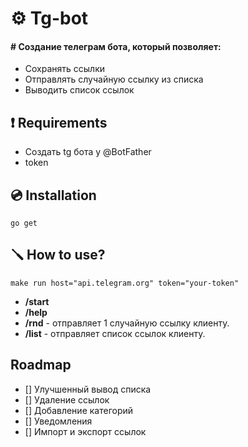 <!-- <p align="center">
<img src="https://pepy.tech/badge/rss-aggregator" alt="https://pepy.tech/project/rss-aggregator">
<img src="https://pepy.tech/badge/rss-aggregator/month" alt="https://pepy.tech/project/rss-aggregator">
<img src="https://img.shields.io/github/license/Jhnvlglmlbrt/rss-aggregator.svg" alt="https://github.com/Jhnvlglmlbrt/rss-aggregator/blob/master/LICENSE"> -->

# ⚙️ Tg-bot

#### # Создание телеграм бота, который позволяет:

- Сохранять ссылки
- Отправлять случайную ссылку из списка
- Выводить список ссылок

## ❗ Requirements

- Создать tg бота у @BotFather
- token

## 💿 Installation

```
go get 
```

<!-- ## 💻 Example -->

## 🪛 How to use?

```
make run host="api.telegram.org" token="your-token"   
```

- **/start**
- **/help**  
- **/rnd** - отправляет 1 случайную ссылку клиенту.
- **/list** - отправляет список ссылок клиенту.

## Roadmap

- [] Улучшенный вывод списка
- [] Удаление ссылок
- [] Добавление категорий
- [] Уведомления
- [] Импорт и экспорт ссылок